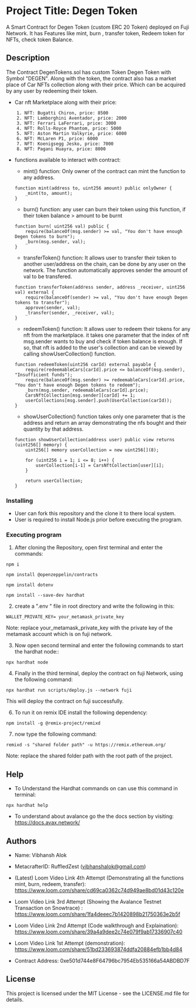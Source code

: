 # Project Title: Degen Token

A Smart Contract for Degen Token (custom ERC 20 Token) deployed on Fuji Network. It has Features like mint, burn , transfer token, Redeem token for NFTs, check token Balance.

## Description

The Contract DegenTokens.sol has custom Token Degen Token with Symbol "DEGEN". Along with the token, the contract also has a market place of Car NFTs collection along with their price. Which can be acquired by any user by redeeming their token.

* Car nft Marketplace along with their price:

```shell
    1. NFT: Bugatti Chiron, price: 8500
    2. NFT: Lamborghini Aventador, price: 2000
    3. NFT: Ferrari LaFerrari, price: 3000
    4. NFT: Rolls-Royce Phantom, price: 5000
    5. NFT: Aston Martin Valkyrie, price: 6000
    6. NFT: McLaren P1, price: 6000
    7. NFT: Koenigsegg Jesko, price: 7000
    8. NFT: Pagani Huayra, price: 8000
```

* functions available to interact with contract:
    * mint() function: Only owner of the contract can mint the function to any address.

    ```shell
    function mint(address to, uint256 amount) public onlyOwner {
        _mint(to, amount);
    }
    ```

    * burn() function: any user can burn their token using this function, if their token balance > amount to be burnt

    ```shell
    function burn( uint256 val) public {
        require(balanceOf(msg.sender) >= val, "You don't have enough Degen tokens to burn");
        _burn(msg.sender, val);
    }
    ```

    * transferToken() function: It allows user to transfer their token to another user/address on the chain, can be done by any user on the network. The function automatically approves sender the amount of val to be transfered. 

    ```shell
    function transferToken(address sender, address _receiver, uint256 val) external {
        require(balanceOf(sender) >= val, "You don't have enough Degen tokens to transfer");
        approve(sender, val);
        _transfer(sender, _receiver, val);
    }
    ```

    * redeemToken() function: It allows user to redeem their tokens for any nft from the marketplace. it takes one parameter that the index of nft msg.sender wants to buy and check if token balance is enough. If so, that nft is added to the user's collection and can be viewed by calling showUserCollection() function.

    ```shell
    function redeemToken(uint256 carId) external payable {
        require(redeemableCars[carId].price <= balanceOf(msg.sender), "Insufficient funds");
        require(balanceOf(msg.sender) >= redeemableCars[carId].price, "You don't have enough Degen tokens to redeem");
        _burn(msg.sender, redeemableCars[carId].price);
        CarsNftCollection[msg.sender][carId] += 1;
        userCollections[msg.sender].push(UserCollection(carId));
    }
    ```

    * showUserCollection() function takes only one parameter that is the address and return an array demonstrating the nfs bought and their quantity by that address.

    ```shell
    function showUserCollection(address user) public view returns (uint256[] memory) {
        uint256[] memory userCollection = new uint256[](8);

        for (uint256 i = 1; i <= 8; i++) {
            userCollection[i-1] = CarsNftCollection[user][i]; 
        }

        return userCollection;
    }

    ```

### Installing

* User can fork this repository and the clone it to there local system. 
* User is required to install Node.js prior before executing the program.


### Executing program

1. After cloning the Repository, open first terminal and enter the commands: 

```shell
npm i
```
```shell
npm install @openzeppelin/contracts
```
```shell
npm install dotenv
```
```shell
npm install --save-dev hardhat
```

2. create a ".env " file in root directory and write the following in this:
```shell
WALLET_PRIVATE_KEY= your_metamask_private_key
```
Note: replace your_metamask_private_key with the private key of the metamask account which is on fuji network.

3. Now open second terminal and enter the following commands to start the hardhat node::

```shell
npx hardhat node
```

4. Finally in the third terminal, deploy the contract on fuji Network, using the following command:

```shell
npx hardhat run scripts/deploy.js --network fuji
```
This will deploy the contract on fuji successfully.

6. To run it on remix IDE install the following dependency:

```shell
npm install -g @remix-project/remixd
```

7. now type the following command:

```shell
remixd -s "shared folder path" -u https://remix.ethereum.org/
```
Note: replace the shared folder path with the root path of the project.

## Help

* To Understand the Hardhat commands on can use this command in terminal:
```
npx hardhat help
```
* To understand about avalance go the the docs section by visiting: https://docs.avax.network/


## Authors

* Name: Vibhansh Alok
* MetacrafterID: RuffledZest (vibhanshalok@gmail.com)
* (Latest) Loom Video Link 4th Attempt (Demonstrating all the functions mint, burn, redeem, transfer): https://www.loom.com/share/cd69ca0362c74d949ae8bd01d43c120e

* Loom Video Link 3rd Attempt (Showing the Avalance Testnet Transaction on Snowtrace) : https://www.loom.com/share/1fa4deeec7b1420898b21750363e2b5f

* Loom Video Link 2nd Attempt (Code walkthrough and Explaination): https://www.loom.com/share/39a4a9dee2c74e079f9ab17336907c40

* Loom Video Link 1st Attempt (demonstration): https://www.loom.com/share/51bd233693874ddfa20884efb1bb4d84
* Contract Address: 0xe501d744e8F64796bc7954Eb535166a54ABDBD7F

## License

This project is licensed under the MIT License - see the LICENSE.md file for details.